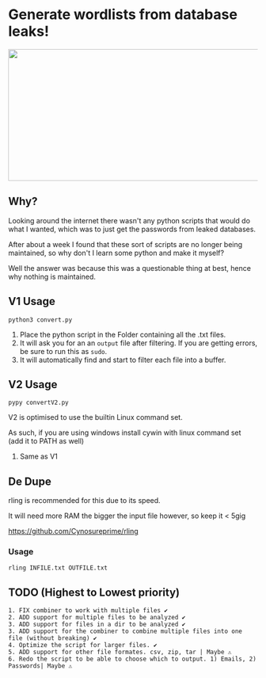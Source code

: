 # Generate wordlists from database leaks!

<p align="center">
  <img width="536" height="266" src="https://i.imgur.com/NTf2PJ4.png">
</p>

## Why?
Looking around the internet there wasn't any python scripts that would do what I wanted, which was to just get the passwords from leaked databases.

After about a week I found that these sort of scripts are no longer being maintained, so why don't I learn some python and make it myself? 

Well the answer was because this was a questionable thing at best, hence why nothing is maintained.  


## V1 Usage
```
python3 convert.py
```
1. Place the python script in the Folder containing all the .txt files. 
2. It will ask you for an an ```output``` file after filtering. If you are getting errors, be sure to run this as ```sudo```. 
3. It will automatically find and start to filter each file into a buffer.

## V2 Usage
```
pypy convertV2.py
```
V2 is optimised to use the builtin Linux command set.

As such, if you are using windows install cywin with linux command set (add it to PATH as well)

1. Same as V1

## De Dupe
rling is recommended for this due to its speed. 

It will need more RAM the bigger the input file however, so keep it < 5gig 

https://github.com/Cynosureprime/rling

### Usage
```
rling INFILE.txt OUTFILE.txt
```

## TODO (Highest to Lowest priority)
```
1. FIX combiner to work with multiple files ✔️
2. ADD support for multiple files to be analyzed ✔️
3. ADD support for files in a dir to be analyzed ✔️
3. ADD support for the combiner to combine multiple files into one file (without breaking) ✔️
4. Optimize the script for larger files. ✔️
5. ADD support for other file formates. csv, zip, tar | Maybe ⚠️ 
6. Redo the script to be able to choose which to output. 1) Emails, 2) Passwords| Maybe ⚠️
```

